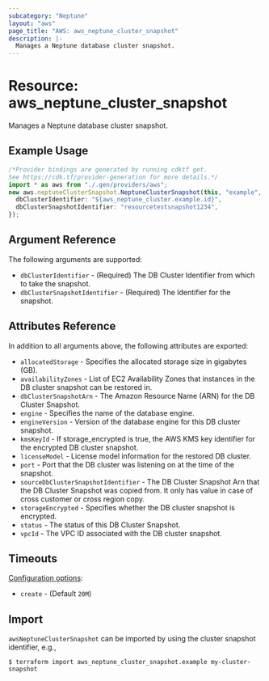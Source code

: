 ```yaml
---
subcategory: "Neptune"
layout: "aws"
page_title: "AWS: aws_neptune_cluster_snapshot"
description: |-
  Manages a Neptune database cluster snapshot.
---
```


# Resource: aws\_neptune\_cluster\_snapshot

Manages a Neptune database cluster snapshot.

## Example Usage

```typescript
/*Provider bindings are generated by running cdktf get.
See https://cdk.tf/provider-generation for more details.*/
import * as aws from "./.gen/providers/aws";
new aws.neptuneClusterSnapshot.NeptuneClusterSnapshot(this, "example", {
  dbClusterIdentifier: "${aws_neptune_cluster.example.id}",
  dbClusterSnapshotIdentifier: "resourcetestsnapshot1234",
});

```

## Argument Reference

The following arguments are supported:

* `dbClusterIdentifier` - (Required) The DB Cluster Identifier from which to take the snapshot.
* `dbClusterSnapshotIdentifier` - (Required) The Identifier for the snapshot.

## Attributes Reference

In addition to all arguments above, the following attributes are exported:

* `allocatedStorage` - Specifies the allocated storage size in gigabytes (GB).
* `availabilityZones` - List of EC2 Availability Zones that instances in the DB cluster snapshot can be restored in.
* `dbClusterSnapshotArn` - The Amazon Resource Name (ARN) for the DB Cluster Snapshot.
* `engine` - Specifies the name of the database engine.
* `engineVersion` - Version of the database engine for this DB cluster snapshot.
* `kmsKeyId` - If storage\_encrypted is true, the AWS KMS key identifier for the encrypted DB cluster snapshot.
* `licenseModel` - License model information for the restored DB cluster.
* `port` - Port that the DB cluster was listening on at the time of the snapshot.
* `sourceDbClusterSnapshotIdentifier` - The DB Cluster Snapshot Arn that the DB Cluster Snapshot was copied from. It only has value in case of cross customer or cross region copy.
* `storageEncrypted` - Specifies whether the DB cluster snapshot is encrypted.
* `status` - The status of this DB Cluster Snapshot.
* `vpcId` - The VPC ID associated with the DB cluster snapshot.

## Timeouts

[Configuration options](https://developer.hashicorp.com/terraform/language/resources/syntax#operation-timeouts):

* `create` - (Default `20M`)

## Import

`awsNeptuneClusterSnapshot` can be imported by using the cluster snapshot identifier, e.g.,

```console
$ terraform import aws_neptune_cluster_snapshot.example my-cluster-snapshot
```

